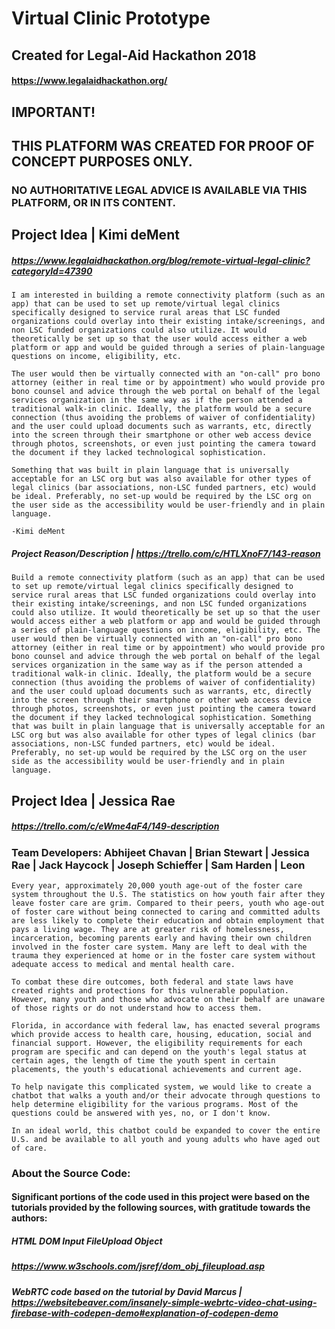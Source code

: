# Virtual Clinic Prototype
## Created for Legal-Aid Hackathon 2018
#### https://www.legalaidhackathon.org/

## IMPORTANT! 
## THIS PLATFORM WAS CREATED FOR PROOF OF CONCEPT PURPOSES ONLY.   
### NO AUTHORITATIVE LEGAL ADVICE IS AVAILABLE VIA THIS PLATFORM, OR IN ITS CONTENT.

## Project Idea | Kimi deMent
##### https://www.legalaidhackathon.org/blog/remote-virtual-legal-clinic?categoryId=47390

```I am interested in building a remote connectivity platform (such as an app) that can be used to set up remote/virtual legal clinics specifically designed to service rural areas that LSC funded organizations could overlay into their existing intake/screenings, and non LSC funded organizations could also utilize. It would theoretically be set up so that the user would access either a web platform or app and would be guided through a series of plain-language questions on income, eligibility, etc.```

```The user would then be virtually connected with an "on-call" pro bono attorney (either in real time or by appointment) who would provide pro bono counsel and advice through the web portal on behalf of the legal services organization in the same way as if the person attended a traditional walk-in clinic. Ideally, the platform would be a secure connection (thus avoiding the problems of waiver of confidentiality) and the user could upload documents such as warrants, etc, directly into the screen through their smartphone or other web access device through photos, screenshots, or even just pointing the camera toward the document if they lacked technological sophistication.```

```Something that was built in plain language that is universally acceptable for an LSC org but was also available for other types of legal clinics (bar associations, non-LSC funded partners, etc) would be ideal. Preferably, no set-up would be required by the LSC org on the user side as the accessibility would be user-friendly and in plain language.```

```-Kimi deMent```


##### Project Reason/Description | https://trello.com/c/HTLXnoF7/143-reason

```Build a remote connectivity platform (such as an app) that can be used to set up remote/virtual legal clinics specifically designed to service rural areas that LSC funded organizations could overlay into their existing intake/screenings, and non LSC funded organizations could also utilize. It would theoretically be set up so that the user would access either a web platform or app and would be guided through a series of plain-language questions on income, eligibility, etc. The user would then be virtually connected with an "on-call" pro bono attorney (either in real time or by appointment) who would provide pro bono counsel and advice through the web portal on behalf of the legal services organization in the same way as if the person attended a traditional walk-in clinic. Ideally, the platform would be a secure connection (thus avoiding the problems of waiver of confidentiality) and the user could upload documents such as warrants, etc, directly into the screen through their smartphone or other web access device through photos, screenshots, or even just pointing the camera toward the document if they lacked technological sophistication. Something that was built in plain language that is universally acceptable for an LSC org but was also available for other types of legal clinics (bar associations, non-LSC funded partners, etc) would be ideal. Preferably, no set-up would be required by the LSC org on the user side as the accessibility would be user-friendly and in plain language.```

## Project Idea | Jessica Rae
##### https://trello.com/c/eWme4aF4/149-description
### Team Developers: Abhijeet Chavan | Brian Stewart | Jessica Rae | Jack Haycock | Joseph Schieffer | Sam Harden | Leon

```Every year, approximately 20,000 youth age-out of the foster care system throughout the U.S. The statistics on how youth fair after they leave foster care are grim. Compared to their peers, youth who age-out of foster care without being connected to caring and committed adults are less likely to complete their education and obtain employment that pays a living wage. They are at greater risk of homelessness, incarceration, becoming parents early and having their own children involved in the foster care system. Many are left to deal with the trauma they experienced at home or in the foster care system without adequate access to medical and mental health care.```

```To combat these dire outcomes, both federal and state laws have created rights and protections for this vulnerable population. However, many youth and those who advocate on their behalf are unaware of those rights or do not understand how to access them.```

```Florida, in accordance with federal law, has enacted several programs which provide access to health care, housing, education, social and financial support. However, the eligibility requirements for each program are specific and can depend on the youth's legal status at certain ages, the length of time the youth spent in certain placements, the youth's educational achievements and current age.```

```To help navigate this complicated system, we would like to create a chatbot that walks a youth and/or their advocate through questions to help determine eligibility for the various programs. Most of the questions could be answered with yes, no, or I don't know.```

```In an ideal world, this chatbot could be expanded to cover the entire U.S. and be available to all youth and young adults who have aged out of care.```



### About the Source Code:
#### Significant portions of the code used in this project were based on the tutorials provided by the following sources, with gratitude towards the authors:

##### HTML DOM Input FileUpload Object
##### https://www.w3schools.com/jsref/dom_obj_fileupload.asp

##### WebRTC code based on the tutorial by David Marcus | https://websitebeaver.com/insanely-simple-webrtc-video-chat-using-firebase-with-codepen-demo#explanation-of-codepen-demo

